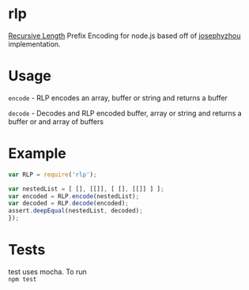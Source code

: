 rlp
===

[Recursive Length]( https://github.com/ethereum/wiki/wiki/%5BEnglish%5D-RLP) Prefix Encoding for node.js based off of [josephyzhou](https://github.com/josephyzhou) implementation.


Usage
=====

`encode` - RLP encodes an array, buffer or string and returns a buffer

`decode` - Decodes and RLP encoded buffer, array or string and returns a buffer or and array of buffers

Example
=======

```javascript
var RLP = require('rlp'); 

var nestedList = [ [], [[]], [ [], [[]] ] ];
var encoded = RLP.encode(nestedList);
var decoded = RLP.decode(encoded);
assert.deepEqual(nestedList, decoded);
});
```

Tests
=====
test uses mocha. To run  
`npm test`
